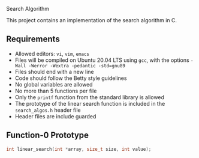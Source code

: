 Search Algorithm

This project contains an implementation of the search algorithm in C.

## Requirements

- Allowed editors: `vi`, `vim`, `emacs`
- Files will be compiled on Ubuntu 20.04 LTS using `gcc`, with the options `-Wall -Werror -Wextra -pedantic -std=gnu89`
- Files should end with a new line
- Code should follow the Betty style guidelines
- No global variables are allowed
- No more than 5 functions per file
- Only the `printf` function from the standard library is allowed
- The prototype of the linear search function is included in the `search_algos.h` header file
- Header files are include guarded

## Function-0 Prototype

```c
int linear_search(int *array, size_t size, int value);

